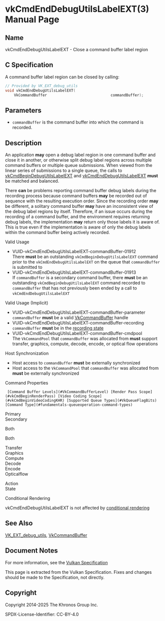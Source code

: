 # vkCmdEndDebugUtilsLabelEXT(3) Manual Page

## Name

vkCmdEndDebugUtilsLabelEXT - Close a command buffer label region



## [](#_c_specification)C Specification

A command buffer label region can be closed by calling:

```c++
// Provided by VK_EXT_debug_utils
void vkCmdEndDebugUtilsLabelEXT(
    VkCommandBuffer                             commandBuffer);
```

## [](#_parameters)Parameters

- `commandBuffer` is the command buffer into which the command is recorded.

## [](#_description)Description

An application **may** open a debug label region in one command buffer and close it in another, or otherwise split debug label regions across multiple command buffers or multiple queue submissions. When viewed from the linear series of submissions to a single queue, the calls to [vkCmdBeginDebugUtilsLabelEXT](https://registry.khronos.org/vulkan/specs/latest/man/html/vkCmdBeginDebugUtilsLabelEXT.html) and [vkCmdEndDebugUtilsLabelEXT](https://registry.khronos.org/vulkan/specs/latest/man/html/vkCmdEndDebugUtilsLabelEXT.html) **must** be matched and balanced.

There **can** be problems reporting command buffer debug labels during the recording process because command buffers **may** be recorded out of sequence with the resulting execution order. Since the recording order **may** be different, a solitary command buffer **may** have an inconsistent view of the debug label regions by itself. Therefore, if an issue occurs during the recording of a command buffer, and the environment requires returning debug labels, the implementation **may** return only those labels it is aware of. This is true even if the implementation is aware of only the debug labels within the command buffer being actively recorded.

Valid Usage

- [](#VUID-vkCmdEndDebugUtilsLabelEXT-commandBuffer-01912)VUID-vkCmdEndDebugUtilsLabelEXT-commandBuffer-01912  
  There **must** be an outstanding `vkCmdBeginDebugUtilsLabelEXT` command prior to the `vkCmdEndDebugUtilsLabelEXT` on the queue that `commandBuffer` is submitted to
- [](#VUID-vkCmdEndDebugUtilsLabelEXT-commandBuffer-01913)VUID-vkCmdEndDebugUtilsLabelEXT-commandBuffer-01913  
  If `commandBuffer` is a secondary command buffer, there **must** be an outstanding `vkCmdBeginDebugUtilsLabelEXT` command recorded to `commandBuffer` that has not previously been ended by a call to `vkCmdEndDebugUtilsLabelEXT`

Valid Usage (Implicit)

- [](#VUID-vkCmdEndDebugUtilsLabelEXT-commandBuffer-parameter)VUID-vkCmdEndDebugUtilsLabelEXT-commandBuffer-parameter  
  `commandBuffer` **must** be a valid [VkCommandBuffer](https://registry.khronos.org/vulkan/specs/latest/man/html/VkCommandBuffer.html) handle
- [](#VUID-vkCmdEndDebugUtilsLabelEXT-commandBuffer-recording)VUID-vkCmdEndDebugUtilsLabelEXT-commandBuffer-recording  
  `commandBuffer` **must** be in the [recording state](#commandbuffers-lifecycle)
- [](#VUID-vkCmdEndDebugUtilsLabelEXT-commandBuffer-cmdpool)VUID-vkCmdEndDebugUtilsLabelEXT-commandBuffer-cmdpool  
  The `VkCommandPool` that `commandBuffer` was allocated from **must** support transfer, graphics, compute, decode, encode, or optical flow operations

Host Synchronization

- Host access to `commandBuffer` **must** be externally synchronized
- Host access to the `VkCommandPool` that `commandBuffer` was allocated from **must** be externally synchronized

Command Properties

     [Command Buffer Levels](#VkCommandBufferLevel) [Render Pass Scope](#vkCmdBeginRenderPass) [Video Coding Scope](#vkCmdBeginVideoCodingKHR) [Supported Queue Types](#VkQueueFlagBits) [Command Type](#fundamentals-queueoperation-command-types)

Primary  
Secondary

Both

Both

Transfer  
Graphics  
Compute  
Decode  
Encode  
Opticalflow

Action  
State

Conditional Rendering

vkCmdEndDebugUtilsLabelEXT is not affected by [conditional rendering](#drawing-conditional-rendering)

## [](#_see_also)See Also

[VK\_EXT\_debug\_utils](https://registry.khronos.org/vulkan/specs/latest/man/html/VK_EXT_debug_utils.html), [VkCommandBuffer](https://registry.khronos.org/vulkan/specs/latest/man/html/VkCommandBuffer.html)

## [](#_document_notes)Document Notes

For more information, see the [Vulkan Specification](https://registry.khronos.org/vulkan/specs/latest/html/vkspec.html#vkCmdEndDebugUtilsLabelEXT)

This page is extracted from the Vulkan Specification. Fixes and changes should be made to the Specification, not directly.

## [](#_copyright)Copyright

Copyright 2014-2025 The Khronos Group Inc.

SPDX-License-Identifier: CC-BY-4.0
